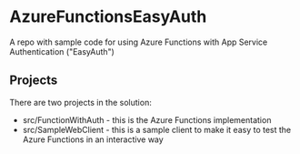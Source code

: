# AzureFunctionsEasyAuth
A repo with sample code for using Azure Functions with App Service Authentication ("EasyAuth")


## Projects

There are two projects in the solution:

 * src/FunctionWithAuth - this is the Azure Functions implementation
 * src/SampleWebClient - this is a sample client to make it easy to test the Azure Functions in an interactive way

